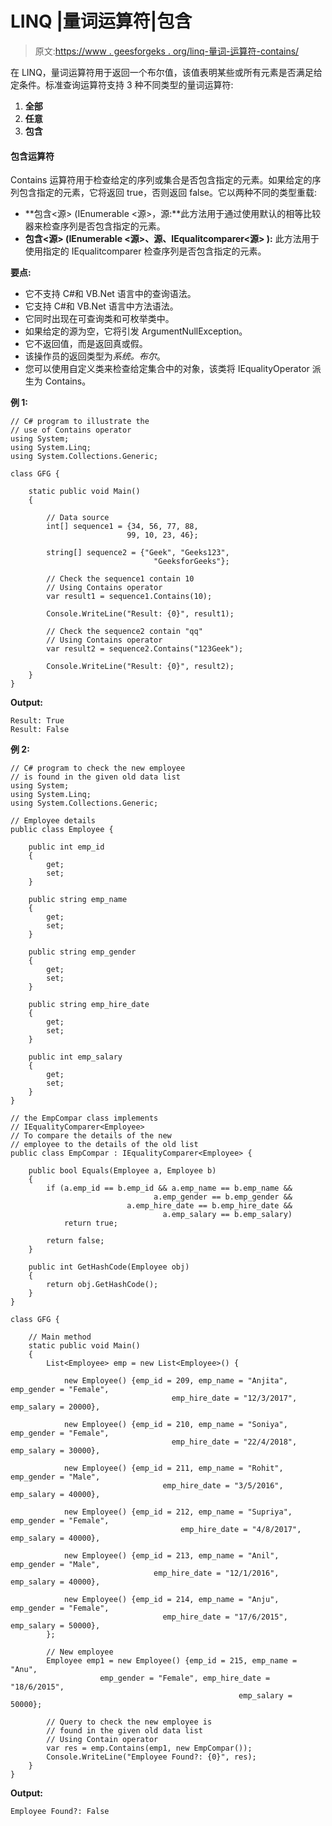 # LINQ |量词运算符|包含

> 原文:[https://www . geesforgeks . org/linq-量词-运算符-contains/](https://www.geeksforgeeks.org/linq-quantifier-operator-contains/)

在 LINQ，量词运算符用于返回一个布尔值，该值表明某些或所有元素是否满足给定条件。标准查询运算符支持 3 种不同类型的量词运算符:

1.  **全部**
2.  **任意**
3.  **包含**

#### 包含运算符

Contains 运算符用于检查给定的序列或集合是否包含指定的元素。如果给定的序列包含指定的元素，它将返回 true，否则返回 false。它以两种不同的类型重载:

*   **包含<源> (IEnumerable <源>，源:**此方法用于通过使用默认的相等比较器来检查序列是否包含指定的元素。
*   **包含<源> (IEnumerable <源>、源、IEqualitcomparer<源> ):** 此方法用于使用指定的 IEqualitcomparer 检查序列是否包含指定的元素。

**要点:**

*   它不支持 C#和 VB.Net 语言中的查询语法。
*   它支持 C#和 VB.Net 语言中方法语法。
*   它同时出现在可查询类和可枚举类中。
*   如果给定的源为空，它将引发 ArgumentNullException。
*   它不返回值，而是返回真或假。
*   该操作员的返回类型为*系统。布尔*。
*   您可以使用自定义类来检查给定集合中的对象，该类将 IEqualityOperator 派生为 Contains。

**例 1:**

```
// C# program to illustrate the
// use of Contains operator
using System;
using System.Linq;
using System.Collections.Generic;

class GFG {

    static public void Main()
    {

        // Data source
        int[] sequence1 = {34, 56, 77, 88,
                          99, 10, 23, 46};

        string[] sequence2 = {"Geek", "Geeks123",
                                "GeeksforGeeks"};

        // Check the sequence1 contain 10
        // Using Contains operator
        var result1 = sequence1.Contains(10);

        Console.WriteLine("Result: {0}", result1);

        // Check the sequence2 contain "qq"
        // Using Contains operator
        var result2 = sequence2.Contains("123Geek");

        Console.WriteLine("Result: {0}", result2);
    }
}
```

**Output:**

```
Result: True
Result: False

```

**例 2:**

```
// C# program to check the new employee
// is found in the given old data list
using System;
using System.Linq;
using System.Collections.Generic;

// Employee details
public class Employee {

    public int emp_id
    {
        get;
        set;
    }

    public string emp_name
    {
        get;
        set;
    }

    public string emp_gender
    {
        get;
        set;
    }

    public string emp_hire_date
    {
        get;
        set;
    }

    public int emp_salary
    {
        get;
        set;
    }
}

// the EmpCompar class implements
// IEqualityComparer<Employee>
// To compare the details of the new 
// employee to the details of the old list
public class EmpCompar : IEqualityComparer<Employee> {

    public bool Equals(Employee a, Employee b)
    {
        if (a.emp_id == b.emp_id && a.emp_name == b.emp_name &&
                                a.emp_gender == b.emp_gender && 
                          a.emp_hire_date == b.emp_hire_date && 
                                  a.emp_salary == b.emp_salary)
            return true;

        return false;
    }

    public int GetHashCode(Employee obj)
    {
        return obj.GetHashCode();
    }
}

class GFG {

    // Main method
    static public void Main()
    {
        List<Employee> emp = new List<Employee>() {

            new Employee() {emp_id = 209, emp_name = "Anjita", emp_gender = "Female",
                                    emp_hire_date = "12/3/2017", emp_salary = 20000},

            new Employee() {emp_id = 210, emp_name = "Soniya", emp_gender = "Female",
                                    emp_hire_date = "22/4/2018", emp_salary = 30000},

            new Employee() {emp_id = 211, emp_name = "Rohit", emp_gender = "Male",
                                  emp_hire_date = "3/5/2016", emp_salary = 40000},

            new Employee() {emp_id = 212, emp_name = "Supriya", emp_gender = "Female",
                                      emp_hire_date = "4/8/2017", emp_salary = 40000},

            new Employee() {emp_id = 213, emp_name = "Anil", emp_gender = "Male",
                                emp_hire_date = "12/1/2016", emp_salary = 40000},

            new Employee() {emp_id = 214, emp_name = "Anju", emp_gender = "Female",
                                  emp_hire_date = "17/6/2015", emp_salary = 50000},
        };

        // New employee
        Employee emp1 = new Employee() {emp_id = 215, emp_name = "Anu",
                    emp_gender = "Female", emp_hire_date = "18/6/2015",
                                                   emp_salary = 50000};

        // Query to check the new employee is 
        // found in the given old data list
        // Using Contain operator
        var res = emp.Contains(emp1, new EmpCompar());
        Console.WriteLine("Employee Found?: {0}", res);
    }
}
```

**Output:**

```
Employee Found?: False

```